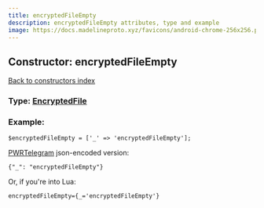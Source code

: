 ```yaml
---
title: encryptedFileEmpty
description: encryptedFileEmpty attributes, type and example
image: https://docs.madelineproto.xyz/favicons/android-chrome-256x256.png
---
```

## Constructor: encryptedFileEmpty  
[Back to constructors index](index.md)






### Type: [EncryptedFile](../types/EncryptedFile.md)


### Example:

```
$encryptedFileEmpty = ['_' => 'encryptedFileEmpty'];
```  

[PWRTelegram](https://pwrtelegram.xyz) json-encoded version:

```
{"_": "encryptedFileEmpty"}
```


Or, if you're into Lua:  


```
encryptedFileEmpty={_='encryptedFileEmpty'}

```


